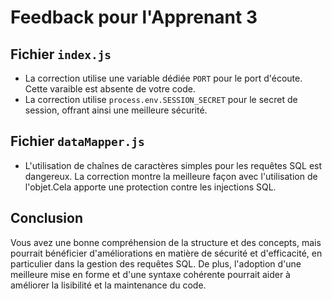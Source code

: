 
# Feedback pour l'Apprenant 3

## Fichier `index.js`
- La correction utilise une variable dédiée `PORT` pour le port d'écoute. Cette varaible est absente de votre code.
- La correction utilise `process.env.SESSION_SECRET` pour le secret de session, offrant ainsi une meilleure sécurité.

## Fichier `dataMapper.js`
- L'utilisation de chaînes de caractères simples pour les requêtes SQL est dangereux. La correction montre la meilleure façon avec l'utilisation de l'objet.Cela apporte une protection contre les injections SQL.

## Conclusion
Vous avez une bonne compréhension de la structure et des concepts, mais pourrait bénéficier d'améliorations en matière de sécurité et d'efficacité, en particulier dans la gestion des requêtes SQL. De plus, l'adoption d'une meilleure mise en forme et d'une syntaxe cohérente pourrait aider à améliorer la lisibilité et la maintenance du code.
